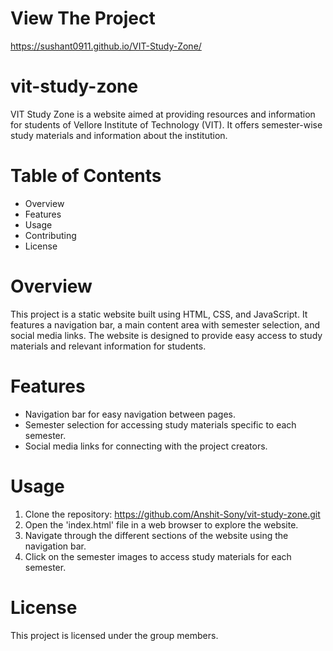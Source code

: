 # View The Project
https://sushant0911.github.io/VIT-Study-Zone/

# vit-study-zone
VIT Study Zone is a website aimed at providing resources and information for students of Vellore Institute of Technology (VIT). It offers semester-wise study materials and information about the institution.

# Table of Contents
- Overview
- Features
- Usage
- Contributing
- License

# Overview
This project is a static website built using HTML, CSS, and JavaScript. It features a navigation bar, a main content area with semester selection, and social media links. The website is designed to provide easy access to study materials and relevant information for students.

# Features
- Navigation bar for easy navigation between pages.
- Semester selection for accessing study materials specific to each semester.
- Social media links for connecting with the project creators.

# Usage
1. Clone the repository: https://github.com/Anshit-Sony/vit-study-zone.git
2. Open the 'index.html' file in a web browser to explore the website.
3. Navigate through the different sections of the website using the navigation bar.
4. Click on the semester images to access study materials for each semester.

# License
This project is licensed under the group members.
